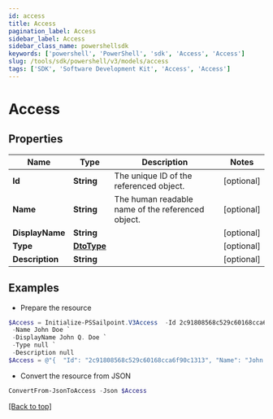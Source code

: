 ```yaml
---
id: access
title: Access
pagination_label: Access
sidebar_label: Access
sidebar_class_name: powershellsdk
keywords: ['powershell', 'PowerShell', 'sdk', 'Access', 'Access'] 
slug: /tools/sdk/powershell/v3/models/access
tags: ['SDK', 'Software Development Kit', 'Access', 'Access']
---
```



# Access

## Properties

Name | Type | Description | Notes
------------ | ------------- | ------------- | -------------
**Id** | **String** | The unique ID of the referenced object. | [optional] 
**Name** | **String** | The human readable name of the referenced object. | [optional] 
**DisplayName** | **String** |  | [optional] 
**Type** | [**DtoType**](dto-type) |  | [optional] 
**Description** | **String** |  | [optional] 

## Examples

- Prepare the resource
```powershell
$Access = Initialize-PSSailpoint.V3Access  -Id 2c91808568c529c60168cca6f90c1313 `
 -Name John Doe `
 -DisplayName John Q. Doe `
 -Type null `
 -Description null
$Access = @"{  "Id": "2c91808568c529c60168cca6f90c1313", "Name": "John Doe", "DisplayName": "John Q. Doe", "Type": null, "Description": "null" }"@
```

- Convert the resource from JSON
```powershell
ConvertFrom-JsonToAccess -Json $Access
```


[[Back to top]](#) 

